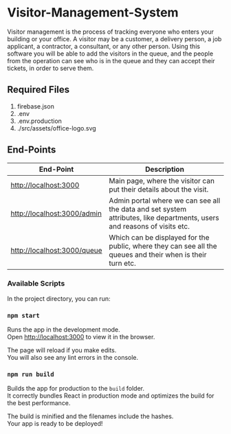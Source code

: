 # Visitor-Management-System
Visitor management is the process of tracking everyone who enters your building or your office. A visitor may be a customer, a delivery person, a job applicant, a contractor, a consultant, or any other person. Using this software you will be able to add the visitors in the queue, and the people from the operation can see who is in the queue and they can accept their tickets, in order to serve them.

## Required Files
1. firebase.json  
2. .env  
3. .env.production
4. ./src/assets/office-logo.svg

## End-Points
End-Point  | Description
---------- | -------------
[http://localhost:3000](http://localhost:3000) | Main page, where the visitor can put their details about the visit.
[http://localhost:3000/admin](http://localhost:3000/admin) | Admin portal where we can see all the data and set system attributes, like departments, users and reasons of visits etc.
[http://localhost:3000/queue](http://localhost:3000/queue) | Which can be displayed for the public, where they can see all the queues and their when is their turn etc.

### Available Scripts

In the project directory, you can run:

### `npm start`

Runs the app in the development mode.\
Open [http://localhost:3000](http://localhost:3000) to view it in the browser.

The page will reload if you make edits.\
You will also see any lint errors in the console.

### `npm run build`

Builds the app for production to the `build` folder.\
It correctly bundles React in production mode and optimizes the build for the best performance.

The build is minified and the filenames include the hashes.\
Your app is ready to be deployed!